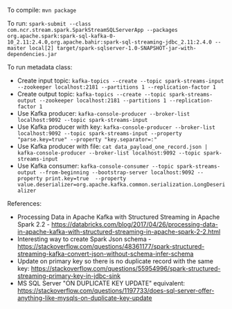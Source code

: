 To compile: ``mvn package``

To run: ``spark-submit --class com.ncr.stream.spark.SparkStreamSQLServerApp --packages org.apache.spark:spark-sql-kafka-0-10_2.11:2.4.0,org.apache.bahir:spark-sql-streaming-jdbc_2.11:2.4.0 --master local[2] target/spark-sqlserver-1.0-SNAPSHOT-jar-with-dependencies.jar``

To run metadata class:

* Create input topic: ``kafka-topics --create --topic spark-streams-input --zookeeper localhost:2181 --partitions 1 --replication-factor 1``
* Create output topic: ``kafka-topics --create --topic spark-streams-output --zookeeper localhost:2181 --partitions 1 --replication-factor 1``
* Use Kafka producer: ``kafka-console-producer --broker-list localhost:9092 --topic spark-streams-input``
* Use Kafka producer with key: ``kafka-console-producer --broker-list localhost:9092 --topic spark-streams-input --property "parse.key=true" --property "key.separator=:"``
* Use Kafka producer with file: ``cat data_payload_one_record.json | kafka-console-producer --broker-list localhost:9092 --topic spark-streams-input``
* Use Kafka consumer: ``kafka-console-consumer --topic spark-streams-output --from-beginning --bootstrap-server localhost:9092 --property print.key=true  --property value.deserializer=org.apache.kafka.common.serialization.LongDeserializer``


References:
* Processing Data in Apache Kafka with Structured Streaming in Apache Spark 2.2 - https://databricks.com/blog/2017/04/26/processing-data-in-apache-kafka-with-structured-streaming-in-apache-spark-2-2.html
* Interesting way to create Spark Json schema - https://stackoverflow.com/questions/48361177/spark-structured-streaming-kafka-convert-json-without-schema-infer-schema
* Update on primary key so there is no duplicate record with the same key: https://stackoverflow.com/questions/55954996/spark-structured-streaming-primary-key-in-jdbc-sink
* MS SQL Server "ON DUPLICATE KEY UPDATE" equivalent: https://stackoverflow.com/questions/1197733/does-sql-server-offer-anything-like-mysqls-on-duplicate-key-update